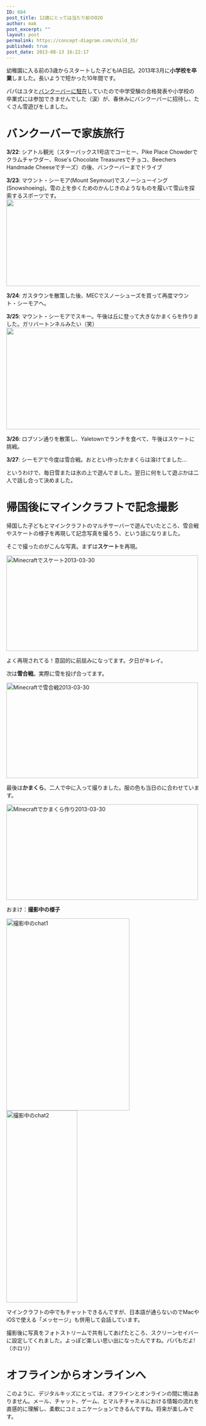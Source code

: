 ```yaml
---
ID: 684
post_title: 12歳にとっては当たり前のO2O
author: mak
post_excerpt: ""
layout: post
permalink: https://concept-diagram.com/child_35/
published: true
post_date: 2013-08-13 16:22:17
---
```

幼稚園に入る前の3歳からスタートした子どもIA日記。2013年3月に<strong>小学校を卒業</strong>しました。長いようで短かった10年間です。

パパはユタと<a href="/us_19/">バンクーバーに駐在</a>していたので中学受験の合格発表や小学校の卒業式には参加できませんでした（涙）が、春休みにバンクーバーに招待し、たくさん雪遊びをしました。

# バンクーバーで家族旅行
<strong>3/22</strong>: シアトル観光（スターバックス1号店でコーヒー、Pike Place Chowderでクラムチャウダー、Rose's Chocolate Treasuresでチョコ、Beechers Handmade Cheeseでチーズ）の後、バンクーバーまでドライブ

<strong>3/23</strong>: マウント・シーモア(Mount Seymour)でスノーシューイング(Snowshoeing)。雪の上を歩くためのかんじきのようなものを履いて雪山を探索するスポーツです。
<img src="http://files.cms-ia.webnode.com/200000295-523a05333e/2013-03-23-snowshoeing.png" alt="" width="640" height="226" />

<strong>3/24</strong>: ガスタウンを散策した後、MECでスノーシューズを買って再度マウント・シーモアへ。

<strong>3/25</strong>: マウント・シーモアでスキー。午後は丘に登って大きなかまくらを作りました。ガリバートンネルみたい（笑）
<img src="http://files.cms-ia.webnode.com/200000296-6aca06bc44/2013-03-25-ski.png" alt="" width="650" height="265" />

<strong>3/26</strong>: ロブソン通りを散策し、Yaletownでランチを食べて、午後はスケートに挑戦。

<strong>3/27</strong>: シーモアで今度は雪合戦。おととい作ったかまくらは溶けてました...

というわけで、毎日雪または氷の上で遊んでました。翌日に何をして遊ぶかは二人で話し合って決めました。

# 帰国後にマインクラフトで記念撮影
帰国した子どもとマインクラフトのマルチサーバーで遊んでいたところ、雪合戦やスケートの様子を再現して記念写真を撮ろう、という話になりました。

そこで撮ったのがこんな写真。まずは<strong>スケート</strong>を再現。

<a href="http://www.flickr.com/photos/27261559@N06/9493130848/"><img src="https://farm8.staticflickr.com/7421/9493130848_ba58c9f166.jpg" alt="Minecraftでスケート2013-03-30" width="500" height="249" /></a>

よく再現されてる！意図的に前屈みになってます。夕日がキレイ。

次は<strong>雪合戦</strong>。実際に雪を投げ合ってます。

<a href="http://www.flickr.com/photos/27261559@N06/9493132122/"><img src="https://farm3.staticflickr.com/2847/9493132122_2a382ca0e9.jpg" alt="Minecraftで雪合戦2013-03-30" width="500" height="249" /></a>

最後は<strong>かまくら</strong>。二人で中に入って撮りました。服の色も当日のに合わせています。

<a href="http://www.flickr.com/photos/27261559@N06/9490335393/"><img src="https://farm3.staticflickr.com/2857/9490335393_005bf58587.jpg" alt="Minecraftでかまくら作り2013-03-30" width="500" height="249" /></a>

おまけ：<strong>撮影中の様子</strong>

<a href="http://www.flickr.com/photos/27261559@N06/9493262836/"><img src="https://farm4.staticflickr.com/3817/9493262836_a466b2e45c.jpg" alt="撮影中のchat1" width="321" height="500" /></a> <a href="http://www.flickr.com/photos/27261559@N06/9490465703/"><img src="https://farm4.staticflickr.com/3782/9490465703_c9400ede07.jpg" alt="撮影中のchat2" width="185" height="500" /></a>

マインクラフトの中でもチャットできるんですが、日本語が通らないのでMacやiOSで使える「メッセージ」も併用して会話しています。

撮影後に写真をフォトストリームで共有してあげたところ、スクリーンセイバーに設定してくれました。よっぽど楽しい思い出になったんですね。パパもだよ!（ホロリ）

# オフラインからオンラインへ
このように、デジタルキッズにとっては、オフラインとオンラインの間に境はありません。メール、チャット、ゲーム、とマルチチャネルにおける情報の流れを直感的に理解し、柔軟にコミュニケーションできるんですね。将来が楽しみです。